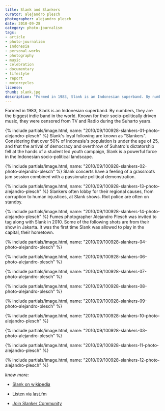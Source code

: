 ```yaml
---
title: Slank and Slankers
curator: alejandro plesch
photographer: alejandro plesch
date: 2010-09-28
category: photo-journalism
tags:
- article
- photo-journalism
- Indonesia
- personal-works
- photography
- music
- celebration
- documentary
- lifestyle
- report
- motorcycles
license:
thumb: slank.jpg
description: "Formed in 1983, Slank is an Indonesian superband. By numbers, they are the biggest indie band in the world. Known for their socio-politically driven music, they were censored from TV and Radio during the Suharto years."
---
```


Formed in 1983, Slank is an Indonesian superband. By numbers, they are the biggest indie band in the world. Known for their socio-politically driven music, they were censored from TV and Radio during the Suharto years.

{% include partials/image.html, name: "2010/09/100928-slankers-01-photo-alejandro-plesch" %}
Slank's loyal following are known as "Slankers". Considering that over 50% of Indonesia's population is under the age of 25, and that the arrival of democracy and overthrow of Suhatro's dictatorship fell at the hands of a student led youth campaign, Slank is a powerful force in the Indonesian socio-political landscape.  


{% include partials/image.html, name: "2010/09/100928-slankers-02-photo-alejandro-plesch" %}
Slank  concerts have a feeling of a grassroots jam session combined with a passionate political demonstration.

{% include partials/image.html, name: "2010/09/100928-slankers-13-photo-alejandro-plesch" %}  Slankers often lobby for their regional causes, from corruption to human injustices, at Slank shows. Riot police are often on standby.


{% include partials/image.html, name: "2010/09/100928-slankers-14-photo-alejandro-plesch" %}
Fumes photographer Alejandro Plesch was invited to tag along with Slank in 2010.  Some of the following shots are from their show in Jakarta.  It was the first time Slank was allowed to play in the capital, their hometown.


{% include partials/image.html, name: "2010/09/100928-slankers-04-photo-alejandro-plesch" %}

{% include partials/image.html, name: "2010/09/100928-slankers-06-photo-alejandro-plesch" %}

{% include partials/image.html, name: "2010/09/100928-slankers-07-photo-alejandro-plesch" %}

{% include partials/image.html, name: "2010/09/100928-slankers-08-photo-alejandro-plesch" %}

{% include partials/image.html, name: "2010/09/100928-slankers-09-photo-alejandro-plesch" %}

{% include partials/image.html, name: "2010/09/100928-slankers-10-photo-alejandro-plesch" %}

{% include partials/image.html, name: "2010/09/100928-slankers-03-photo-alejandro-plesch" %}

{% include partials/image.html, name: "2010/09/100928-slankers-11-photo-alejandro-plesch" %}

{% include partials/image.html, name: "2010/09/100928-slankers-12-photo-alejandro-plesch" %}





_know more:_

- <a   href="https://en.wikipedia.org/wiki/Slank">Slank on wikipedia</a>

- <a   href="http://www.last.fm/music/Slank/_/Terlalu+Manis">Listen via last.fm</a>

- <a   href=" https://www.facebook.com/SLANKERS-Community-47352529182/timeline/">Join Slanker Community</a>
